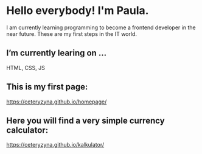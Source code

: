 ﻿# Hello everybody! I'm Paula.
I am currently learning programming to become a frontend developer in the near future.
These are my first steps in the IT world.

## I’m currently learing on ...
HTML, CSS, JS

## This is my first page:
https://ceteryzyna.github.io/homepage/

## Here you will find a very simple currency calculator:
https://ceteryzyna.github.io/kalkulator/



